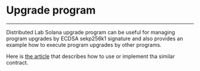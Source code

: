 # Upgrade program

----

Distributed Lab Solana upgrade program can be useful for managing program upgrades by ECDSA sekp256k1 signature 
and also provides an example how to execute program upgrades by other programs.

Here is [the article](https://medium.com/@oleg.fomenko2002/solana-program-trustful-upgrade-e6733bff4581) that describes how to use or implement tha similar contract.
